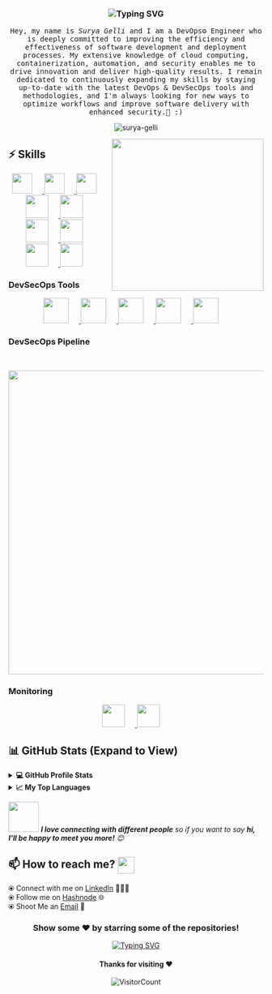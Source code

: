 <!-- <p align="left"> <img src="https://komarev.com/ghpvc/?username=surya-gelli&label=Profile%20views&color=0e75b6&style=flat" alt="surya-gelli" /> </p>

<h1 align="center">Hi , I'm Surya <img src="https://media.giphy.com/media/hvRJCLFzcasrR4ia7z/giphy.gif" width="35"></h1>
 -->

<h3 align="center" <a href="https://git.io/typing-svg"><img src="https://readme-typing-svg.demolab.com?font=monoscope&weight=500&size=30&duration=3000&pause=800&center=true&vCenter=true&width=435&lines=Hi+there%2C+I'm+Surya+Gelli%3B+I+hope+you're+doing+well%3B+Enjoy+your+time%3A)" alt="Typing SVG" /></a></h3>
 
<p align="center" >
  <samp>
    Hey, my name is <em>Surya Gelli</em> and I am a DevOps⚙️ Engineer who is deeply committed to improving the efficiency and effectiveness of software development and deployment processes. My extensive knowledge of cloud computing, containerization, automation, and security enables me to drive innovation and deliver high-quality results. I remain dedicated to continuously expanding my skills by staying up-to-date with the latest DevOps & DevSecOps tools and methodologies, and I'm always looking for new ways to optimize workflows and improve software delivery with enhanced security.🤖 :)
  </samp>
  <br/>
</p>

<p align="center"><img align="center" src="https://github-readme-streak-stats.herokuapp.com/?user=surya-gelli&theme=algolia" alt="surya-gelli" /></p>

<img align='right' src="https://media.giphy.com/media/jRf5fsn8G6YaogAWxn/giphy.gif" width="300">

## :zap: Skills

<p align="center">
  <a href="https://www.linux.org/" target="_blank">
    <img src="https://cdn.jsdelivr.net/gh/devicons/devicon/icons/linux/linux-original.svg" height="40" style="margin-right: 20px;" />
  </a>
  <a href="https://aws.amazon.com/" target="_blank">
    <img src="https://cdn.jsdelivr.net/gh/devicons/devicon/icons/aws/aws-original.svg" height="40" style="margin-right: 20px;" />
  </a>
  <a href="https://azure.microsoft.com/" target="_blank">
    <img src="https://cdn.jsdelivr.net/gh/devicons/devicon/icons/azure/azure-original.svg" height="40" style="margin-right: 20px;" />
  </a>
  <a href="https://www.docker.com/" target="_blank">
    <img src="https://cdn.jsdelivr.net/gh/devicons/devicon/icons/docker/docker-original.svg" height="45" style="margin-right: 20px;" />
  </a>
  <a href="https://www.terraform.io/" target="_blank">
    <img src="https://cdn.jsdelivr.net/gh/devicons/devicon/icons/terraform/terraform-original.svg" height="45" style="margin-right: 20px;" />
  </a>
  <a href="https://www.jenkins.io/" target="_blank">
    <img src="https://cdn.jsdelivr.net/gh/devicons/devicon/icons/jenkins/jenkins-original.svg" height="45" style="margin-right: 20px;" />
  </a>
  <a href="https://www.ansible.com/" target="_blank">
    <img src="https://cdn.jsdelivr.net/gh/devicons/devicon/icons/ansible/ansible-original.svg" height="45" style="margin-right: 20px;" />
  </a>
  <a href="https://pages.github.com/?(null)" target="_blank">
    <img src="https://media.giphy.com/media/kH1DBkPNyZPOk0BxrM/giphy.gif" width="45" style="margin-right: 20px;" />
  </a>
  <a href="https://code.visualstudio.com/" target="_blank">
    <img src="https://cdn.jsdelivr.net/gh/devicons/devicon/icons/vscode/vscode-original.svg" height="45" style="margin-right: 20px;" />
  </a>
</p>

### DevSecOps Tools

<p align="center">
  <a href="https://www.sonarqube.org/" target="_blank">
    <img src="https://upload.wikimedia.org/wikipedia/commons/4/43/SonarQube_Logo.png" height="50" style="margin-right: 20px;" />
  </a>
  <a href="https://www.checkmarx.com/" target="_blank">
    <img src="https://www.checkmarx.com/wp-content/uploads/2020/04/Checkmarx-logo.png" height="50" style="margin-right: 20px;" />
  </a>
  <a href="https://www.blackducksoftware.com/" target="_blank">
    <img src="https://www.blackducksoftware.com/sites/all/themes/blackduck/images/blackduck-logo.svg" height="50" style="margin-right: 20px;" />
  </a>
  <a href="https://www.snyk.io/" target="_blank">
    <img src="https://upload.wikimedia.org/wikipedia/commons/e/ec/Snyk_logo.svg" height="50" style="margin-right: 20px;" />
  </a>
  <a href="https://www.owasp.org/" target="_blank">
    <img src="https://upload.wikimedia.org/wikipedia/commons/e/e5/Owasp_logo.svg" height="50" style="margin-right: 20px;" />
  </a>
</p>

### DevSecOps Pipeline

<p align="center">
  <img src="https://www.devsecops.org/wp-content/uploads/2019/06/DevSecOps_pipeline.png" width="600" style="margin-top: 30px;" />
</p>

### Monitoring

<p align="center">
  <a href="https://grafana.com/" target="_blank">
    <img src="https://cdn.jsdelivr.net/gh/devicons/devicon/icons/grafana/grafana-original.svg" height="45" style="margin-right: 20px;" />
  </a>
  <a href="https://prometheus.io/" target="_blank">
    <img src="https://cdn.jsdelivr.net/gh/devicons/devicon/icons/prometheus/prometheus-original.svg" height="45" style="margin-right: 20px;" />
  </a>
</p>

## 📊 GitHub Stats (Expand to View) 
  
<details>
  <summary><b>💻 GitHub Profile Stats</b></summary>
   
<p>&nbsp;<img align="center" src="http://github-profile-summary-cards.vercel.app/api/cards/stats?username=surya-gelli&theme=2077" alt="surya-gelli" /></p>

</details>

  <details>
  <summary><b>📈 My Top Languages</b></summary>

<p><img align="left" src="http://github-profile-summary-cards.vercel.app/api/cards/repos-per-language?username=surya-gelli&theme=aura" alt="surya-gelli" /></p>

<p><img align="center" src="http://github-profile-summary-cards.vercel.app/api/cards/most-commit-language?username=surya-gelli&theme=aura" alt="surya-gelli" /></p>

</details>

<img src="https://media.giphy.com/media/LnQjpWaON8nhr21vNW/giphy.gif" width="60"> <em><b>I love connecting with different people</b> so if you want to say <b>hi, I'll be happy to meet you more!</b> 😊</em>
   
## 📫 How to reach me? <img align="center" src="https://github.com/SuryaGelli/my_readme.md/blob/363fac5a1173a4727253e8e4a54104b604e5875b/Handshake.gif" height="33px" />

  ⦿ Connect with me on [LinkedIn](https://www.linkedin.com/in/surya-gelli/) 👨🏻‍💻 <br>
  ⦿ Follow me on [Hashnode](https://surya-gelli.hashnode.dev/) 🌐 <br>
  ⦿ Shoot Me an [Email](mailto:surya.gelli@example.com) 💌 <br>

<div align="center">

### Show some ❤️ by starring some of the repositories!
<p align="center"><a href="https://git.io/typing-svg"><img src="https://readme-typing-svg.demolab.com?font=monoscope&weight=500&size=30&duration=3000&pause=800&color=60F74D&background=5A56FF00&center=true&vCenter=true&width=435&lines=Thanks%2C+You're+Awesome+%3A)" alt="Typing SVG" /></a></p>

#### Thanks for visiting :heart:
![VisitorCount](https://profile-counter.glitch.me/surya-gelli/count.svg)
